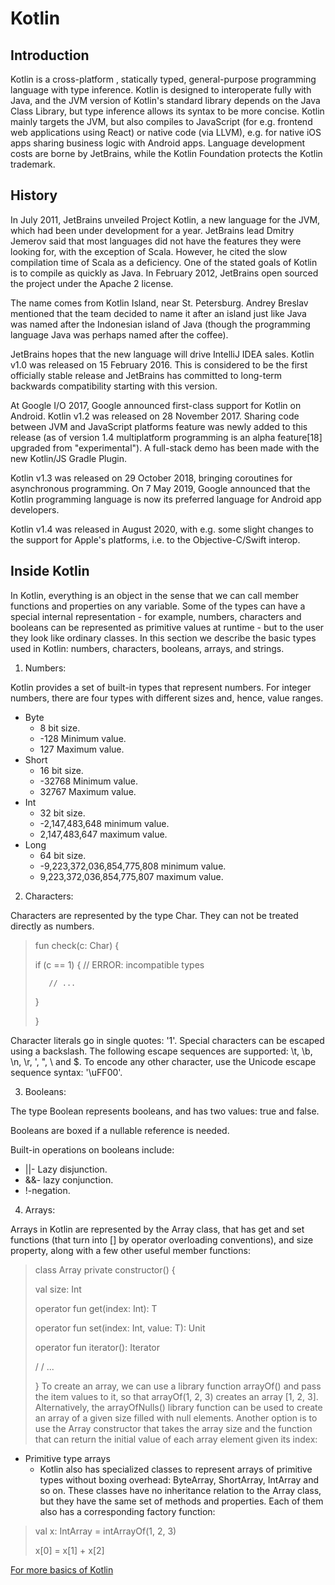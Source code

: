 # Kotlin 
## Introduction
Kotlin is a cross-platform , statically typed, general-purpose programming language with type inference. Kotlin is designed to interoperate fully with Java, and the JVM version of Kotlin's standard library depends on the Java Class Library, but type inference allows its syntax to be more concise.
Kotlin mainly targets the JVM, but also compiles to JavaScript (for e.g. frontend web applications using React) or native code (via LLVM), e.g. for native iOS apps sharing business logic with Android apps.
Language development costs are borne by JetBrains, while the Kotlin Foundation protects the Kotlin trademark.
## History
In July 2011, JetBrains unveiled Project Kotlin, a new language for the JVM, which had been under development for a year. JetBrains lead Dmitry Jemerov said that most languages did not have the features they were looking for, with the exception of Scala. However, he cited the slow compilation time of Scala as a deficiency. One of the stated goals of Kotlin is to compile as quickly as Java.
In February 2012, JetBrains open sourced the project under the Apache 2 license.

The name comes from Kotlin Island, near St. Petersburg. Andrey Breslav mentioned that the team decided to name it after an island just like Java was named after the Indonesian island of Java (though the programming language Java was perhaps named after the coffee).

JetBrains hopes that the new language will drive IntelliJ IDEA sales. Kotlin v1.0 was released on 15 February 2016. This is considered to be the first officially stable release and JetBrains has committed to long-term backwards compatibility starting with this version.

At Google I/O 2017, Google announced first-class support for Kotlin on Android. Kotlin v1.2 was released on 28 November 2017. Sharing code between JVM and JavaScript platforms feature was newly added to this release (as of version 1.4 multiplatform programming is an alpha feature[18] upgraded from "experimental"). A full-stack demo has been made with the new Kotlin/JS Gradle Plugin.

Kotlin v1.3 was released on 29 October 2018, bringing coroutines for asynchronous programming. On 7 May 2019, Google announced that the Kotlin programming language is now its preferred language for Android app developers.

Kotlin v1.4 was released in August 2020, with e.g. some slight changes to the support for Apple's platforms, i.e. to the Objective-C/Swift interop.

## Inside Kotlin
In Kotlin, everything is an object in the sense that we can call member functions and properties on any variable. Some of the types can have a special internal representation - for example, numbers, characters and booleans can be represented as primitive values at runtime - but to the user they look like ordinary classes. 
In this section we describe the basic types used in Kotlin: numbers, characters, booleans, arrays, and strings.

1. Numbers:

Kotlin provides a set of built-in types that represent numbers.
For integer numbers, there are four types with different sizes and, hence, value ranges.

* Byte	
  * 8 bit size.
  * -128 Minimum value.
  * 127 Maximum value.
* Short	
  * 16 bit size.
  * -32768 Minimum value.
  * 32767 Maximum value.
* Int	
  * 32 bit size.
  * -2,147,483,648 minimum value.
  * 2,147,483,647 maximum value.
* Long	
  * 64 bit size.
  * -9,223,372,036,854,775,808 minimum value.
  * 9,223,372,036,854,775,807 maximum value.
2. Characters:
  
Characters are represented by the type Char. They can not be treated directly as numbers.
> fun check(c: Char) {
>
>    if (c == 1) { // ERROR: incompatible types
>
>        // ...
>
>    }
>
> }

Character literals go in single quotes: '1'. Special characters can be escaped using a backslash.
The following escape sequences are supported: \t, \b, \n, \r, \', \", \\ and \$. 
To encode any other character, use the Unicode escape sequence syntax: '\uFF00'.

3. Booleans:

The type Boolean represents booleans, and has two values: true and false.

Booleans are boxed if a nullable reference is needed.

Built-in operations on booleans include:

- ||- Lazy disjunction.
- &&- lazy conjunction.
- !-negation.

4. Arrays:

Arrays in Kotlin are represented by the Array class, that has get and set functions (that turn into [] by operator overloading conventions), and size property, along with a few other useful member functions:

>class Array<T> private constructor() {
>
>   val size: Int
>
>   operator fun get(index: Int): T
>
>   operator fun set(index: Int, value: T): Unit
>
>   operator fun iterator(): Iterator<T>
>
>    / / ...
>
>}
To create an array, we can use a library function arrayOf() and pass the item values to it, so that arrayOf(1, 2, 3) creates an array [1, 2, 3]. Alternatively, the arrayOfNulls() library function can be used to create an array of a given size filled with null elements.
Another option is to use the Array constructor that takes the array size and the function that can return the initial value of each array element given its index:

- Primitive type arrays
    - Kotlin also has specialized classes to represent arrays of primitive types without boxing overhead: ByteArray, ShortArray, IntArray and so on. These classes have no inheritance relation to the Array class, but they have the same set of methods and properties.
    Each of them also has a corresponding factory function:
>val x: IntArray = intArrayOf(1, 2, 3)
>
>x[0] = x[1] + x[2]


[For more basics of Kotlin](https://kotlinlang.org/docs/reference/basic-types.html)
